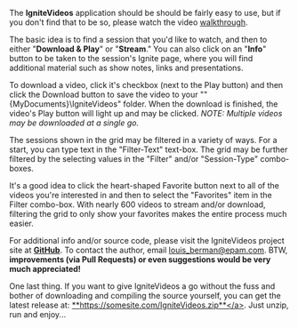 The  **IgniteVideos** application should be should be fairly easy to use, but if you don't find that to be so, please watch the video <a href="http://somesite.com/walthrough" target="_blank">walkthrough</a>.
                
The basic idea is to find a session that you'd like to watch, and then to either "**Download &amp;  Play**" or "**Stream**."  You can also click on an "**Info**" button to be taken to the session's Ignite page, where you will find additional material such as show notes, links and presentations.

To download a video, click it's checkbox (next to the Play button) and then click the Download button to save the video to your ""\{MyDocuments}\IgniteVideos" folder.  When the download is finished, the video's Play button will light up and may be clicked. *NOTE: Multiple videos may be downloaded at a single go.*
                
The sessions shown in the grid may be filtered in a variety of ways.  For a start, you can type text in the "Filter-Text" text-box.  The grid may be further filtered by the selecting values in the "Filter" and/or "Session-Type" combo-boxes.  
                
It's a good idea to click the heart-shaped Favorite button next to all of the videos you're interested in and then to select the "Favorites" item in the Filter combo-box.  With nearly 600 videos to stream and/or download, filtering the grid to only show your favorites makes the entire process much easier.

For additional info and/or source code, please visit the IgniteVideos project site at **<a href="http://github.com/squideyes/IgniteVideos" target="_blank">GitHub</a>**. To contact the author, email <a href="mailto:louis_berman@epam.com">louis_berman@epam.com</a>.  BTW, **improvements (via Pull Requests) or even suggestions would be very much appreciated!**

One last thing.  If you want to give IgniteVideos a go without the fuss and bother of downloading and compiling the source  yourself, you can get the latest release at: <a href="https://somesite.com/IgniteVideos.zip" target="_blank">**https://somesite.com/IgniteVideos.zip**</a>.  Just unzip, run and enjoy...